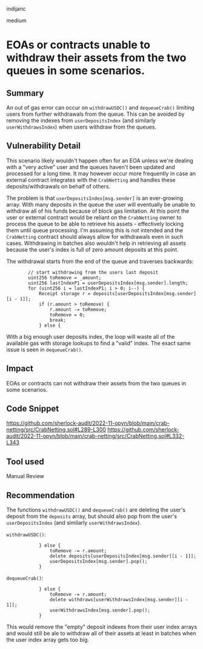indijanc

medium

# EOAs or contracts unable to withdraw their assets from the two queues in some scenarios.

## Summary

An out of gas error can occur on `withdrawUSDC()` and `dequeueCrab()` limiting users from further withdrawals from the queue. This can be avoided by removing the indexes from `userDepositsIndex` (and similarly `userWithdrawsIndex`) when users withdraw from the queues.

## Vulnerability Detail

This scenario likely wouldn't happen often for an EOA unless we're dealing with a "very active" user and the queues haven't been updated and processed for a long time. It may however occur more frequently in case an external contract integrates with the `CrabNetting` and handles these deposits/withdrawals on behalf of others.

The problem is that `userDepositsIndex[msg.sender]` is an ever-growing array. With many deposits in the queue the user will eventually be unable to withdraw all of his funds because of block gas limitation. At this point the user or external contract would be reliant on the `CrabNetting` owner to process the queue to be able to retrieve his assets - effectively locking them until queue processing. I'm assuming this is not intended and the `CrabNetting` contract should always allow for withdrawals even in such cases. Withdrawing in batches also wouldn't help in retrieving all assets because the user's index is full of zero amount deposits at this point.

The withdrawal starts from the end of the queue and traverses backwards:
```Solidity
        // start withdrawing from the users last deposit
        uint256 toRemove = _amount;
        uint256 lastIndexP1 = userDepositsIndex[msg.sender].length;
        for (uint256 i = lastIndexP1; i > 0; i--) {
            Receipt storage r = deposits[userDepositsIndex[msg.sender][i - 1]];
            if (r.amount > toRemove) {
                r.amount -= toRemove;
                toRemove = 0;
                break;
            } else {
```

With a big enough user deposits index, the loop will waste all of the available gas with storage lookups to find a "valid" index. The exact same issue is seen in `dequeueCrab()`.

## Impact

EOAs or contracts can not withdraw their assets from the two queues in some scenarios.

## Code Snippet

https://github.com/sherlock-audit/2022-11-opyn/blob/main/crab-netting/src/CrabNetting.sol#L289-L300
https://github.com/sherlock-audit/2022-11-opyn/blob/main/crab-netting/src/CrabNetting.sol#L332-L343

## Tool used

Manual Review

## Recommendation

The functions `withdrawUSDC()` and `dequeueCrab()` are deleting the user's deposit from the `deposits` array, but should also pop from the user's `userDepositsIndex` (and similarly `userWithdrawsIndex`).

`withdrawUSDC()`:
```Solidity
            } else {
                toRemove -= r.amount;
                delete deposits[userDepositsIndex[msg.sender][i - 1]];
                userDepositsIndex[msg.sender].pop();
            }
```

`dequeueCrab()`:
```Solidity
            } else {
                toRemove -= r.amount;
                delete withdraws[userWithdrawsIndex[msg.sender][i - 1]];
                userWithdrawsIndex[msg.sender].pop();
            }
```

This would remove the "empty" deposit indexes from their user index arrays and would still be ale to withdraw all of their assets  at least in batches when the user index array gets too big.
